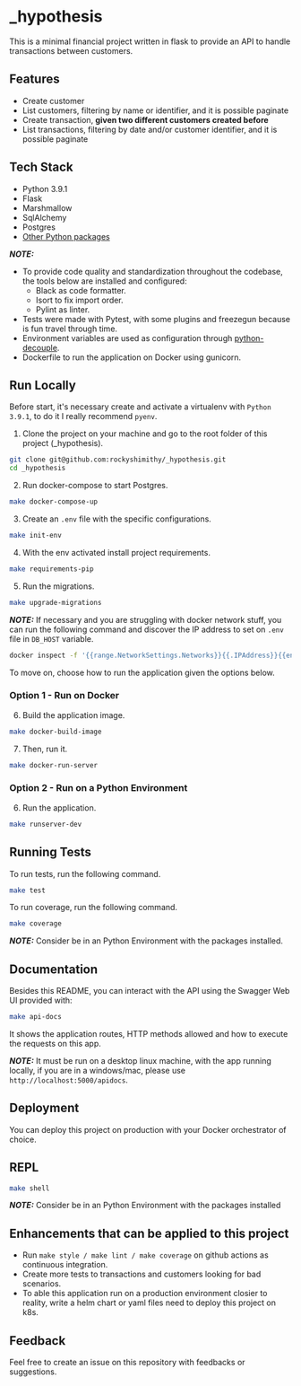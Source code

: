 # \_hypothesis

This is a minimal financial project written in flask to provide an API to handle transactions between customers.

## Features

- Create customer
- List customers, filtering by name or identifier, and it is possible paginate
- Create transaction, **given two different customers created before**
- List transactions, filtering by date and/or customer identifier, and it is possible paginate 

## Tech Stack

- Python 3.9.1
- Flask
- Marshmallow
- SqlAlchemy
- Postgres
- [Other Python packages](requirements/requirements.in)

**_NOTE:_**

- To provide code quality and standardization throughout the codebase, the tools below are installed and configured:
  - Black as code formatter.
  - Isort to fix import order.
  - Pylint as linter.
- Tests were made with Pytest, with some plugins and freezegun because is fun travel through time.
- Environment variables are used as configuration through [python-decouple](https://github.com/henriquebastos/python-decouple).
- Dockerfile to run the application on Docker using gunicorn.

## Run Locally

Before start, it's necessary create and activate a virtualenv with `Python 3.9.1`, to do it I really recommend `pyenv`.

1.  Clone the project on your machine and go to the root folder of this project (_hypothesis).
```bash
git clone git@github.com:rockyshimithy/_hypothesis.git
cd _hypothesis
```

2. Run docker-compose to start Postgres.
```bash
make docker-compose-up
```

3. Create an `.env` file with the specific configurations.
```bash
make init-env
```

4. With the env activated install project requirements.
```bash
make requirements-pip
```

5. Run the migrations.
```bash
make upgrade-migrations
```
**_NOTE:_** If necessary and you are struggling with docker network stuff, you can run the following command and discover the IP address to set on `.env` file in `DB_HOST` variable.

```bash
docker inspect -f '{{range.NetworkSettings.Networks}}{{.IPAddress}}{{end}}' <postgres_container_identifier>
```

To move on, choose how to run the application given the options below.

### Option 1 - Run on Docker

6. Build the application image.
```bash
make docker-build-image
```

7. Then, run it.
```bash
make docker-run-server
```

### Option 2 - Run on a Python Environment

6. Run the application.
```bash
make runserver-dev
```

## Running Tests

To run tests, run the following command.
```bash
make test
```

To run coverage, run the following command.
```bash
make coverage
```

**_NOTE:_** Consider be in an Python Environment with the packages installed.

## Documentation

Besides this README, you can interact with the API using the Swagger Web UI provided with:
```bash
make api-docs
```
It shows the application routes, HTTP methods allowed and how to execute the requests on this app.

**_NOTE:_** It must be run on a desktop linux machine, with the app running locally, if you are in a windows/mac, please use `http://localhost:5000/apidocs`.

## Deployment

You can deploy this project on production with your Docker orchestrator of choice.

## REPL

```bash
make shell
```

**_NOTE:_** Consider be in an Python Environment with the packages installed

## Enhancements that can be applied to this project

- Run `make style / make lint / make coverage` on github actions as continuous integration.
- Create more tests to transactions and customers looking for bad scenarios.
- To able this application run on a production environment closier to reality, write a helm chart or yaml files need to deploy this project on k8s.

## Feedback

Feel free to create an issue on this repository with feedbacks or suggestions.
